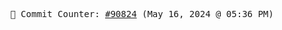 <p align="center">
    <samp>
        📮 Commit Counter: <a href="https://github.com/Javascript-void0/Javascript-void0/commits/main">#90824</a> (May 16, 2024 @ 05:36 PM)
    </samp>
</p>